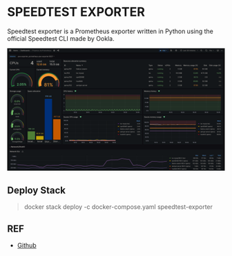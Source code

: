 # SPEEDTEST EXPORTER
Speedtest exporter is a Prometheus exporter written in Python using the official Speedtest CLI made by Ookla.

![grafana](../../../../static/images/proxmox-monitoring.png)

## Deploy Stack

> docker stack deploy -c docker-compose.yaml speedtest-exporter

## REF
- [Github](https://github.com/MiguelNdeCarvalho/speedtest-exporter)

